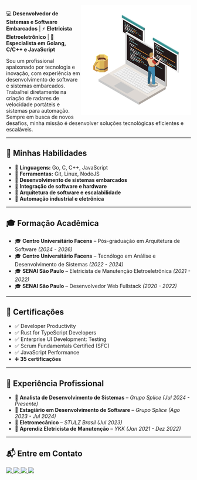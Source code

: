 <img src="https://github.com/GabrielHiro/GabrielHiro/blob/dbe6cf0c0c801521340018d8aee246d87f1f192b/Imagens/Imagemperfil.png" min-width="250px" max-width="350px" width="300px" align="right" alt="Gabriel Hiro Furukawa">

💻 **Desenvolvedor de Sistemas e Software Embarcados** | ⚡ **Eletricista Eletroeletrônico** | 🔧 **Especialista em Golang, C/C++ e JavaScript**  

Sou um profissional apaixonado por tecnologia e inovação, com experiência em desenvolvimento de software e sistemas embarcados. Trabalhei diretamente na criação de radares de velocidade portáteis e sistemas para automação. Sempre em busca de novos desafios, minha missão é desenvolver soluções tecnológicas eficientes e escaláveis.  

---

## 🚀 **Minhas Habilidades**
- 📌 **Linguagens:** Go, C, C++, JavaScript  
- 📌 **Ferramentas:** Git, Linux, NodeJS  
- 🔹 **Desenvolvimento de sistemas embarcados**  
- 🔹 **Integração de software e hardware**  
- 🔹 **Arquitetura de software e escalabilidade**  
- 🔹 **Automação industrial e eletrônica**  

---

## 🎓 **Formação Acadêmica**
- 🎓 **Centro Universitário Facens** – Pós-graduação em Arquitetura de Software *(2024 - 2026)*  
- 🎓 **Centro Universitário Facens** – Tecnólogo em Análise e Desenvolvimento de Sistemas *(2022 - 2024)*  
- 🎓 **SENAI São Paulo** – Eletricista de Manutenção Eletroeletrônica *(2021 - 2022)*  
- 🎓 **SENAI São Paulo** – Desenvolvedor Web Fullstack *(2020 - 2022)*  

---

## 🏅 **Certificações**
- ✅ Developer Productivity  
- ✅ Rust for TypeScript Developers  
- ✅ Enterprise UI Development: Testing  
- ✅ Scrum Fundamentals Certified (SFC)  
- ✅ JavaScript Performance  
- ➕ **35 certificações**
---

## 💼 **Experiência Profissional**
- 🔹 **Analista de Desenvolvimento de Sistemas** – *Grupo Splice* *(Jul 2024 - Presente)*  
- 🔹 **Estagiário em Desenvolvimento de Software** – *Grupo Splice* *(Ago 2023 - Jul 2024)*  
- 🔹 **Eletromecânico** – *STULZ Brasil* *(Jul 2023)*  
- 🔹 **Aprendiz Eletricista de Manutenção** – *YKK* *(Jan 2021 - Dez 2022)*  

---

## 📬 **Entre em Contato**
<p align="left">
  <a href="mailto:hirogabri3l@gmail.com" alt="Gmail">
    <img src="https://img.shields.io/badge/-Gmail-FF0000?style=flat-square&logo=gmail&logoColor=white"/>
  </a>
  
  <a href="https://www.linkedin.com/in/hiro-gabri3l/" alt="Linkedin">
    <img src="https://img.shields.io/badge/-Linkedin-0e76a8?style=flat-square&logo=Linkedin&logoColor=white"/>
  </a>

  <a href="https://wa.me/5515991050324?text=Ol%C3%A1%2C+Vim+Pelo+seu+GitHub%21" alt="WhatsApp">
    <img src="https://img.shields.io/badge/-WhatsApp-25d366?style=flat-square&logo=whatsapp&logoColor=white"/>
  </a>
  
   <img src="https://hits.seeyoufarm.com/api/count/incr/badge.svg?url=https://github.com/hiro-gabri3l/&count_bg=%2379C83D&title_bg=%23555555&icon=github.svg&icon_color=%23E7E7E7&title=visitas&edge_flat=false"/>
   
</p>
